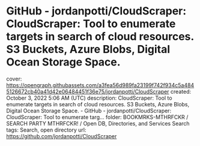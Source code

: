 # GitHub - jordanpotti/CloudScraper: CloudScraper: Tool to enumerate targets in search of cloud resources. S3 Buckets, Azure Blobs, Digital Ocean Storage Space.

cover: https://opengraph.githubassets.com/a3fea56d989fa23199f742f934c5a4845126672cb40a41d42e06484451f36e75/jordanpotti/CloudScraper
created: October 3, 2022 5:06 AM (UTC)
description: CloudScraper: Tool to enumerate targets in search of cloud resources. S3 Buckets, Azure Blobs, Digital Ocean Storage Space. - GitHub - jordanpotti/CloudScraper: CloudScraper: Tool to enumerate targ...
folder: BOOKMRKS-MTHRFCKR / SEARCH PARTY MTHRFCKR! / Open DB, Directories, and Services Search
tags: Search, open directory
url: https://github.com/jordanpotti/CloudScraper
